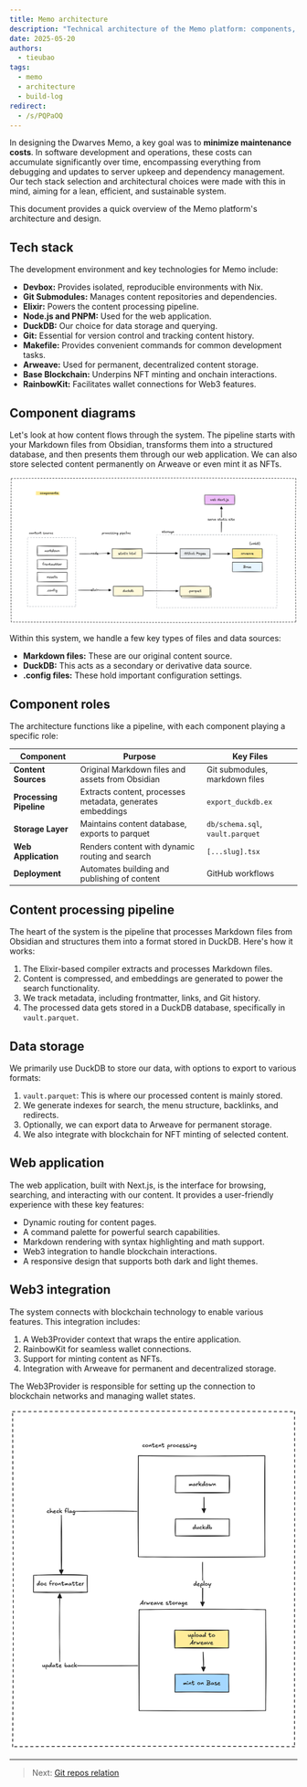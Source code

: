 ```yaml
---
title: Memo architecture
description: "Technical architecture of the Memo platform: components, data flow, and technologies for processing, storing, and rendering content."
date: 2025-05-20
authors:
  - tieubao
tags:
  - memo
  - architecture
  - build-log
redirect:
  - /s/PQPaOQ
---
```


In designing the Dwarves Memo, a key goal was to **minimize maintenance costs**. In software development and operations, these costs can accumulate significantly over time, encompassing everything from debugging and updates to server upkeep and dependency management. Our tech stack selection and architectural choices were made with this in mind, aiming for a lean, efficient, and sustainable system.

This document provides a quick overview of the Memo platform's architecture and design.

## Tech stack

The development environment and key technologies for Memo include:

- **Devbox:** Provides isolated, reproducible environments with Nix.
- **Git Submodules:** Manages content repositories and dependencies.
- **Elixir:** Powers the content processing pipeline.
- **Node.js and PNPM:** Used for the web application.
- **DuckDB:** Our choice for data storage and querying.
- **Git:** Essential for version control and tracking content history.
- **Makefile:** Provides convenient commands for common development tasks.
- **Arweave:** Used for permanent, decentralized content storage.
- **Base Blockchain:** Underpins NFT minting and onchain interactions.
- **RainbowKit:** Facilitates wallet connections for Web3 features.

## Component diagrams

Let's look at how content flows through the system. The pipeline starts with your Markdown files from Obsidian, transforms them into a structured database, and then presents them through our web application. We can also store selected content permanently on Arweave or even mint it as NFTs.

![](assets/component-diagram.png)

Within this system, we handle a few key types of files and data sources:

- **Markdown files:** These are our original content source.
- **DuckDB:** This acts as a secondary or derivative data source.
- **.config files:** These hold important configuration settings.

## Component roles

The architecture functions like a pipeline, with each component playing a specific role:

| Component | Purpose | Key Files |
|------------|---------|-----------|
| **Content Sources**   | Original Markdown files and assets from Obsidian    | Git submodules, markdown files |
| **Processing Pipeline** | Extracts content, processes metadata, generates embeddings | `export_duckdb.ex`        |
| **Storage Layer**     | Maintains content database, exports to parquet      | `db/schema.sql`, `vault.parquet` |
| **Web Application**   | Renders content with dynamic routing and search     | `[...slug].tsx`           |
| **Deployment**        | Automates building and publishing of content      | GitHub workflows          |

## Content processing pipeline

The heart of the system is the pipeline that processes Markdown files from Obsidian and structures them into a format stored in DuckDB. Here's how it works:

1. The Elixir-based compiler extracts and processes Markdown files.
2. Content is compressed, and embeddings are generated to power the search functionality.
3. We track metadata, including frontmatter, links, and Git history.
4. The processed data gets stored in a DuckDB database, specifically in `vault.parquet`.

## Data storage

We primarily use DuckDB to store our data, with options to export to various formats:

1. `vault.parquet`: This is where our processed content is mainly stored.
2. We generate indexes for search, the menu structure, backlinks, and redirects.
3. Optionally, we can export data to Arweave for permanent storage.
4. We also integrate with blockchain for NFT minting of selected content.

## Web application

The web application, built with Next.js, is the interface for browsing, searching, and interacting with our content. It provides a user-friendly experience with these key features:

- Dynamic routing for content pages.
- A command palette for powerful search capabilities.
- Markdown rendering with syntax highlighting and math support.
- Web3 integration to handle blockchain interactions.
- A responsive design that supports both dark and light themes.

## Web3 integration

The system connects with blockchain technology to enable various features. This integration includes:

1. A Web3Provider context that wraps the entire application.
2. RainbowKit for seamless wallet connections.
3. Support for minting content as NFTs.
4. Integration with Arweave for permanent and decentralized storage.

The Web3Provider is responsible for setting up the connection to blockchain networks and managing wallet states.

![](assets/general-data-flow.png)

---

> Next: [Git repos relation](multi-git-submodules.md)
